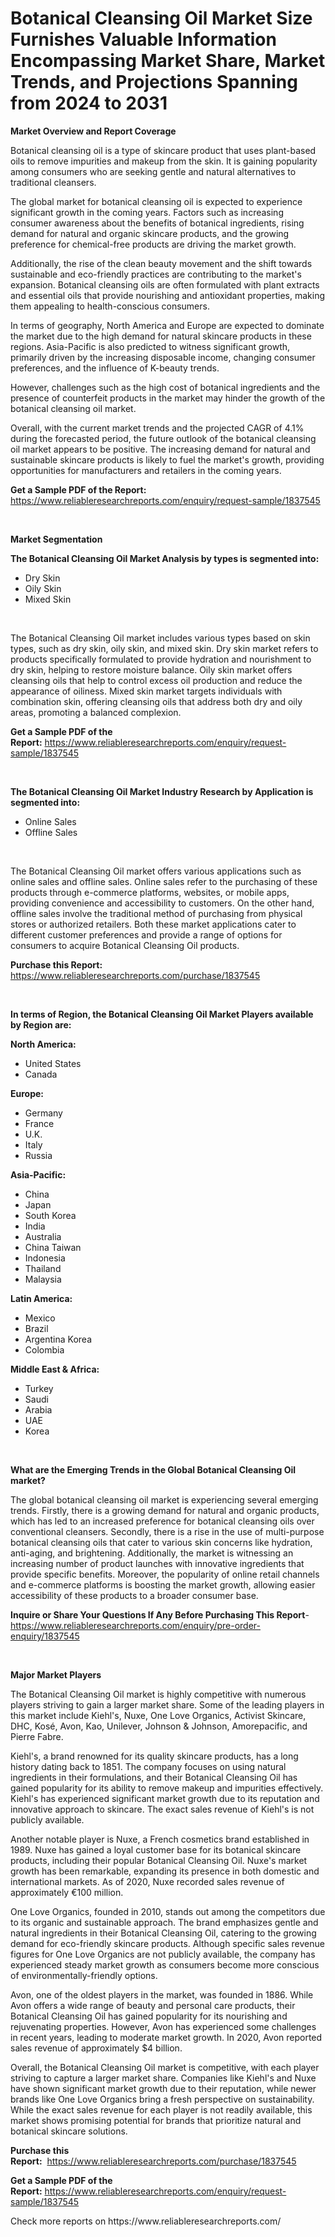 <p><h1>Botanical Cleansing Oil Market Size Furnishes Valuable Information Encompassing Market Share, Market Trends, and Projections Spanning from 2024 to 2031</h1></p><p><strong>Market Overview and Report Coverage</strong></p>
<p><p>Botanical cleansing oil is a type of skincare product that uses plant-based oils to remove impurities and makeup from the skin. It is gaining popularity among consumers who are seeking gentle and natural alternatives to traditional cleansers.</p><p>The global market for botanical cleansing oil is expected to experience significant growth in the coming years. Factors such as increasing consumer awareness about the benefits of botanical ingredients, rising demand for natural and organic skincare products, and the growing preference for chemical-free products are driving the market growth.</p><p>Additionally, the rise of the clean beauty movement and the shift towards sustainable and eco-friendly practices are contributing to the market's expansion. Botanical cleansing oils are often formulated with plant extracts and essential oils that provide nourishing and antioxidant properties, making them appealing to health-conscious consumers.</p><p>In terms of geography, North America and Europe are expected to dominate the market due to the high demand for natural skincare products in these regions. Asia-Pacific is also predicted to witness significant growth, primarily driven by the increasing disposable income, changing consumer preferences, and the influence of K-beauty trends.</p><p>However, challenges such as the high cost of botanical ingredients and the presence of counterfeit products in the market may hinder the growth of the botanical cleansing oil market.</p><p>Overall, with the current market trends and the projected CAGR of 4.1% during the forecasted period, the future outlook of the botanical cleansing oil market appears to be positive. The increasing demand for natural and sustainable skincare products is likely to fuel the market's growth, providing opportunities for manufacturers and retailers in the coming years.</p></p>
<p><strong>Get a Sample PDF of the Report:</strong> <a href="https://www.reliableresearchreports.com/enquiry/request-sample/1837545">https://www.reliableresearchreports.com/enquiry/request-sample/1837545</a></p>
<p>&nbsp;</p>
<p><strong>Market Segmentation</strong></p>
<p><strong>The Botanical Cleansing Oil Market Analysis by types is segmented into:</strong></p>
<p><ul><li>Dry Skin</li><li>Oily Skin</li><li>Mixed Skin</li></ul></p>
<p>&nbsp;</p>
<p><p>The Botanical Cleansing Oil market includes various types based on skin types, such as dry skin, oily skin, and mixed skin. Dry skin market refers to products specifically formulated to provide hydration and nourishment to dry skin, helping to restore moisture balance. Oily skin market offers cleansing oils that help to control excess oil production and reduce the appearance of oiliness. Mixed skin market targets individuals with combination skin, offering cleansing oils that address both dry and oily areas, promoting a balanced complexion.</p></p>
<p><strong>Get a Sample PDF of the Report:</strong>&nbsp;<a href="https://www.reliableresearchreports.com/enquiry/request-sample/1837545">https://www.reliableresearchreports.com/enquiry/request-sample/1837545</a></p>
<p>&nbsp;</p>
<p><strong>The Botanical Cleansing Oil Market Industry Research by Application is segmented into:</strong></p>
<p><ul><li>Online Sales</li><li>Offline Sales</li></ul></p>
<p>&nbsp;</p>
<p><p>The Botanical Cleansing Oil market offers various applications such as online sales and offline sales. Online sales refer to the purchasing of these products through e-commerce platforms, websites, or mobile apps, providing convenience and accessibility to customers. On the other hand, offline sales involve the traditional method of purchasing from physical stores or authorized retailers. Both these market applications cater to different customer preferences and provide a range of options for consumers to acquire Botanical Cleansing Oil products.</p></p>
<p><strong>Purchase this Report:</strong>&nbsp; <a href="https://www.reliableresearchreports.com/purchase/1837545">https://www.reliableresearchreports.com/purchase/1837545</a></p>
<p>&nbsp;</p>
<p><strong>In terms of Region, the Botanical Cleansing Oil Market Players available by Region are:</strong></p>
<p>
    <p> <strong> North America: </strong>
        <ul>
            <li>United States</li>
            <li>Canada</li>
        </ul>
        </p> 
    <p> <strong> Europe: </strong>
        <ul>
            <li>Germany</li>
            <li>France</li>
            <li>U.K.</li>
            <li>Italy</li>
            <li>Russia</li>
        </ul>
        </p> 
    <p> <strong> Asia-Pacific: </strong>
        <ul>
            <li>China</li>
            <li>Japan</li>
            <li>South Korea</li>
            <li>India</li>
            <li>Australia</li>
            <li>China Taiwan</li>
            <li>Indonesia</li>
            <li>Thailand</li>
            <li>Malaysia</li>
        </ul>
        </p> 
    <p> <strong> Latin America: </strong>
        <ul>
            <li>Mexico</li>
            <li>Brazil</li>
            <li>Argentina Korea</li>
            <li>Colombia</li>
        </ul>
        </p> 
    <p> <strong> Middle East & Africa: </strong>
        <ul>
            <li>Turkey</li>
            <li>Saudi</li>
            <li>Arabia</li>
            <li>UAE</li>
            <li>Korea</li>
        </ul>
    </p>
    </p>
<p>&nbsp;</p>
<p><strong>What are the Emerging Trends in the Global Botanical Cleansing Oil market?</strong></p>
<p><p>The global botanical cleansing oil market is experiencing several emerging trends. Firstly, there is a growing demand for natural and organic products, which has led to an increased preference for botanical cleansing oils over conventional cleansers. Secondly, there is a rise in the use of multi-purpose botanical cleansing oils that cater to various skin concerns like hydration, anti-aging, and brightening. Additionally, the market is witnessing an increasing number of product launches with innovative ingredients that provide specific benefits. Moreover, the popularity of online retail channels and e-commerce platforms is boosting the market growth, allowing easier accessibility of these products to a broader consumer base.</p></p>
<p><strong>Inquire or Share Your Questions If Any Before Purchasing This Report</strong>- <a href="https://www.reliableresearchreports.com/enquiry/pre-order-enquiry/1837545">https://www.reliableresearchreports.com/enquiry/pre-order-enquiry/1837545</a></p>
<p>&nbsp;</p>
<p><strong>Major Market Players</strong></p>
<p><p>The Botanical Cleansing Oil market is highly competitive with numerous players striving to gain a larger market share. Some of the leading players in this market include Kiehl's, Nuxe, One Love Organics, Activist Skincare, DHC, Kosé, Avon, Kao, Unilever, Johnson & Johnson, Amorepacific, and Pierre Fabre.</p><p>Kiehl's, a brand renowned for its quality skincare products, has a long history dating back to 1851. The company focuses on using natural ingredients in their formulations, and their Botanical Cleansing Oil has gained popularity for its ability to remove makeup and impurities effectively. Kiehl's has experienced significant market growth due to its reputation and innovative approach to skincare. The exact sales revenue of Kiehl's is not publicly available.</p><p>Another notable player is Nuxe, a French cosmetics brand established in 1989. Nuxe has gained a loyal customer base for its botanical skincare products, including their popular Botanical Cleansing Oil. Nuxe's market growth has been remarkable, expanding its presence in both domestic and international markets. As of 2020, Nuxe recorded sales revenue of approximately €100 million.</p><p>One Love Organics, founded in 2010, stands out among the competitors due to its organic and sustainable approach. The brand emphasizes gentle and natural ingredients in their Botanical Cleansing Oil, catering to the growing demand for eco-friendly skincare products. Although specific sales revenue figures for One Love Organics are not publicly available, the company has experienced steady market growth as consumers become more conscious of environmentally-friendly options.</p><p>Avon, one of the oldest players in the market, was founded in 1886. While Avon offers a wide range of beauty and personal care products, their Botanical Cleansing Oil has gained popularity for its nourishing and rejuvenating properties. However, Avon has experienced some challenges in recent years, leading to moderate market growth. In 2020, Avon reported sales revenue of approximately $4 billion.</p><p>Overall, the Botanical Cleansing Oil market is competitive, with each player striving to capture a larger market share. Companies like Kiehl's and Nuxe have shown significant market growth due to their reputation, while newer brands like One Love Organics bring a fresh perspective on sustainability. While the exact sales revenue for each player is not readily available, this market shows promising potential for brands that prioritize natural and botanical skincare solutions.</p></p>
<p><strong>Purchase this Report:</strong>&nbsp;&nbsp;<a href="https://www.reliableresearchreports.com/purchase/1837545">https://www.reliableresearchreports.com/purchase/1837545</a></p>
<p></p>
<p><strong>Get a Sample PDF of the Report:</strong>&nbsp;<a href="https://www.reliableresearchreports.com/enquiry/request-sample/1837545">https://www.reliableresearchreports.com/enquiry/request-sample/1837545</a></p>
<p>Check more reports on https://www.reliableresearchreports.com/</p>